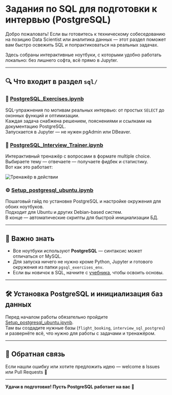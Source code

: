 # Задания по SQL для подготовки к интервью (PostgreSQL)

Добро пожаловать! Если вы готовитесь к техническому собеседованию на позицию Data Scientist или аналитика данных — этот раздел поможет вам быстро освежить SQL и попрактиковаться на реальных задачах.

Здесь собраны интерактивные ноутбуки, с которыми удобно работать локально: без лишнего софта, всё прямо в Jupyter.

---

## 🔍 Что входит в раздел `sql/`

### 📘 [PostgreSQL_Exercises.ipynb](https://nbviewer.org/github/alex-sokolov2011/ds_interview_prep_resources/blob/main/sql/PostgreSQL_Exercises.ipynb)  
SQL-упражнения по мотивам реальных интервью: от простых `SELECT` до оконных функций и оптимизации.  
Каждая задача снабжена решением, пояснениями и ссылками на документацию PostgreSQL.  
Запускается в Jupyter — не нужен pgAdmin или DBeaver.

### 🎯 [PostgreSQL_Interview_Trainer.ipynb](https://nbviewer.org/github/alex-sokolov2011/ds_interview_prep_resources/blob/main/sql/PostgreSQL_Interview_Trainer.ipynb)  
Интерактивный тренажёр с вопросами в формате multiple choice.  
Выбираете тему — отвечаете — получаете фидбек и статистику.  
Вот как это работает:

![Тренажёр в действии](./images/screen.gif)

### ⚙️ [Setup_postgresql_ubuntu.ipynb](https://nbviewer.org/github/alex-sokolov2011/ds_interview_prep_resources/blob/main/sql/Setup_postgresql_ubuntu.ipynb)  
Пошаговый гайд по установке PostgreSQL и настройке окружения для обоих ноутбуков.  
Подходит для Ubuntu и других Debian-based систем.  
В конце — автоматические скрипты для быстрой инициализации БД.

---

## 📌 Важно знать

- Все ноутбуки используют **PostgreSQL** — синтаксис может отличаться от MySQL.
- Для запуска ничего не нужно кроме Python, Jupyter и готового окружения из папки `pgsql_exercises_env`.
- Если вы новичок в SQL, начните с [учебника](http://sql-tutorial.ru/ru/content.html), чтобы освоить основы.

---

## 🛠 Установка PostgreSQL и инициализация баз данных

Перед началом работы обязательно пройдите [Setup_postgresql_ubuntu.ipynb](https://nbviewer.org/github/alex-sokolov2011/ds_interview_prep_resources/blob/main/sql/Setup_postgresql_ubuntu.ipynb).  
Там вы создадите нужные базы (`flight_booking`, `interview_sql_postgres`) и развернёте всё, что нужно для работы с задачами и тренажёром.

---

## 💬 Обратная связь

Если нашли ошибку или хотите предложить идею — welcome в Issues или Pull Requests 🙂

---

**Удачи в подготовке! Пусть PostgreSQL работает на вас 💪**

